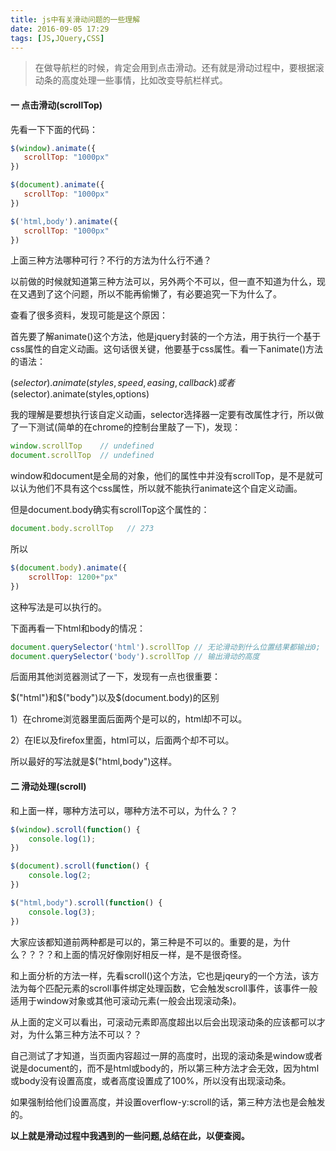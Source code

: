 ```yaml
---
title: js中有关滑动问题的一些理解
date: 2016-09-05 17:29
tags: [JS,JQuery,CSS]
---
```

>在做导航栏的时候，肯定会用到点击滑动。还有就是滑动过程中，要根据滚动条的高度处理一些事情，比如改变导航栏样式。

#### 一 点击滑动(scrollTop)

先看一下下面的代码：

```javascript
$(window).animate({
   scrollTop: "1000px" 
})

$(document).animate({
   scrollTop: "1000px" 
})

$('html,body').animate({
   scrollTop: "1000px" 
})
```
上面三种方法哪种可行？不行的方法为什么行不通？
<!-- more -->
以前做的时候就知道第三种方法可以，另外两个不可以，但一直不知道为什么，现在又遇到了这个问题，所以不能再偷懒了，有必要追究一下为什么了。

查看了很多资料，发现可能是这个原因：

首先要了解animate()这个方法，他是jquery封装的一个方法，用于执行一个基于css属性的自定义动画。这句话很关键，他要基于css属性。看一下animate()方法的语法：

$(selector).animate(styles,speed,easing,callback) 或者$(selector).animate(styles,options)

我的理解是要想执行该自定义动画，selector选择器一定要有改属性才行，所以做了一下测试(简单的在chrome的控制台里敲了一下)，发现：

```javascript
window.scrollTop    // undefined
document.scrollTop  // undefined
```
window和document是全局的对象，他们的属性中并没有scrollTop，是不是就可以认为他们不具有这个css属性，所以就不能执行animate这个自定义动画。

但是document.body确实有scrollTop这个属性的：

```javascript
document.body.scrollTop   // 273
```
所以

```javascript
$(document.body).animate({
    scrollTop: 1200+"px"
})
```
这种写法是可以执行的。

下面再看一下html和body的情况：

```javascript
document.querySelector('html').scrollTop // 无论滑动到什么位置结果都输出0;
document.querySelector('body').scrollTop // 输出滑动的高度
```
后面用其他浏览器测试了一下，发现有一点也很重要：

$("html")和$("body")以及$(document.body)的区别

1）在chrome浏览器里面后面两个是可以的，html却不可以。

2）在IE以及firefox里面，html可以，后面两个却不可以。

所以最好的写法就是$("html,body")这样。

#### 二 滑动处理(scroll)

和上面一样，哪种方法可以，哪种方法不可以，为什么？？

```javascript
$(window).scroll(function() {
    console.log(1);
})

$(document).scroll(function() {
    console.log(2;
})

$("html,body").scroll(function() {
    console.log(3);
})
```
大家应该都知道前两种都是可以的，第三种是不可以的。重要的是，为什么？？？？和上面的情况好像刚好相反一样，是不是很奇怪。

和上面分析的方法一样，先看scroll()这个方法，它也是jqeury的一个方法，该方法为每个匹配元素的scroll事件绑定处理函数，它会触发scroll事件，该事件一般适用于window对象或其他可滚动元素(一般会出现滚动条)。

从上面的定义可以看出，可滚动元素即高度超出以后会出现滚动条的应该都可以才对，为什么第三种方法不可以？？

自己测试了才知道，当页面内容超过一屏的高度时，出现的滚动条是window或者说是document的，而不是html或body的，所以第三种方法才会无效，因为html或body没有设置高度，或者高度设置成了100%，所以没有出现滚动条。

如果强制给他们设置高度，并设置overflow-y:scroll的话，第三种方法也是会触发的。

**以上就是滑动过程中我遇到的一些问题,总结在此，以便查阅。**